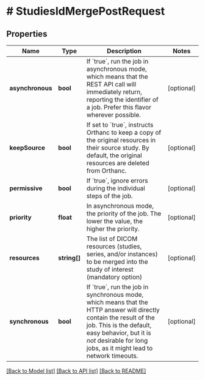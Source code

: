 # # StudiesIdMergePostRequest

## Properties

Name | Type | Description | Notes
------------ | ------------- | ------------- | -------------
**asynchronous** | **bool** | If &#x60;true&#x60;, run the job in asynchronous mode, which means that the REST API call will immediately return, reporting the identifier of a job. Prefer this flavor wherever possible. | [optional]
**keepSource** | **bool** | If set to &#x60;true&#x60;, instructs Orthanc to keep a copy of the original resources in their source study. By default, the original resources are deleted from Orthanc. | [optional]
**permissive** | **bool** | If &#x60;true&#x60;, ignore errors during the individual steps of the job. | [optional]
**priority** | **float** | In asynchronous mode, the priority of the job. The lower the value, the higher the priority. | [optional]
**resources** | **string[]** | The list of DICOM resources (studies, series, and/or instances) to be merged into the study of interest (mandatory option) | [optional]
**synchronous** | **bool** | If &#x60;true&#x60;, run the job in synchronous mode, which means that the HTTP answer will directly contain the result of the job. This is the default, easy behavior, but it is *not* desirable for long jobs, as it might lead to network timeouts. | [optional]

[[Back to Model list]](../../README.md#models) [[Back to API list]](../../README.md#endpoints) [[Back to README]](../../README.md)
